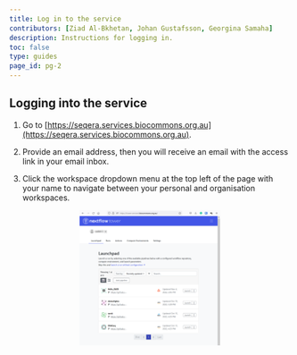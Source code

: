 ```yaml
---
title: Log in to the service
contributors: [Ziad Al-Bkhetan, Johan Gustafsson, Georgina Samaha]
description: Instructions for logging in.
toc: false
type: guides
page_id: pg-2
---
```



## Logging into the service

1. Go to [https://seqera.services.biocommons.org.au](https://seqera.services.biocommons.org.au).

2. Provide an email address, then you will receive an email with the access link in your email inbox.

3. Click the workspace dropdown menu at the top left of the page with your name to navigate between your personal and organisation workspaces.


<div style="text-align:center"><img width="50%" src="../assets/doc_img/login.png"/></div>
